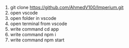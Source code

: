 1. git clone https://github.com/AhmedV100/Imperium.git
2. open vscode
3. open folder in vscode
4. open terminal from vscode
5. write command cd app
6. write command npm i
7. write command npm start
